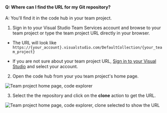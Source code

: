 #### Q: Where can I find the URL for my Git repository?

A: You'll find it in the code hub in your team project.

1. Sign in to your Visual Studio Team Services account and browse to your team project or type the team project URL directly in your browser. 

* The URL will look like ```https://{your_account}.visualstudio.com/DefaultCollection/{your_team_project}```

* If you are not sure about your team project URL, [Sign in to your Visual Studio](http://go.microsoft.com/fwlink/?LinkID=309329) and select your account.

2. Open the code hub from your you team project's home page.

 ![Team project home page, code explorer](_shared/_img/code-explorer.png)

3. Select the the repository and click on the **clone** action to get the URL.

 ![Team project home page, code explorer, clone selected to show the URL](_shared/_img/clone-url.png)

